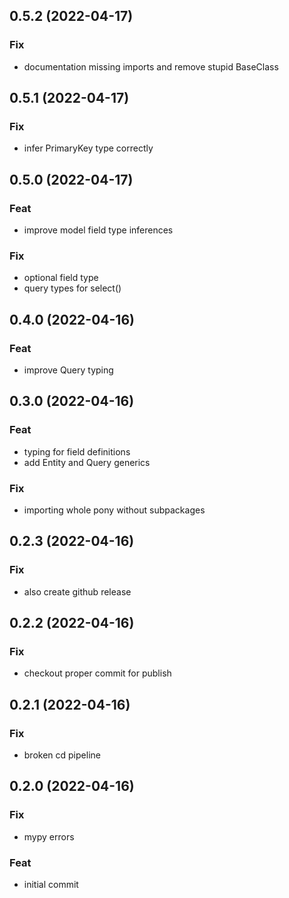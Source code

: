 ## 0.5.2 (2022-04-17)

### Fix

- documentation missing imports and remove stupid BaseClass

## 0.5.1 (2022-04-17)

### Fix

- infer PrimaryKey type correctly

## 0.5.0 (2022-04-17)

### Feat

- improve model field type inferences

### Fix

- optional field type
- query types for select()

## 0.4.0 (2022-04-16)

### Feat

- improve Query typing

## 0.3.0 (2022-04-16)

### Feat

- typing for field definitions
- add Entity and Query generics

### Fix

- importing whole pony without subpackages

## 0.2.3 (2022-04-16)

### Fix

- also create github release

## 0.2.2 (2022-04-16)

### Fix

- checkout proper commit for publish

## 0.2.1 (2022-04-16)

### Fix

- broken cd pipeline

## 0.2.0 (2022-04-16)

### Fix

- mypy errors

### Feat

- initial commit
